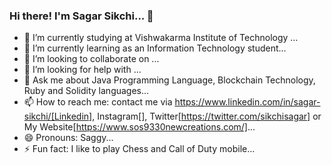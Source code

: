 ### Hi there! I'm Sagar Sikchi... 👋

<!--
**SagarSikchi/SagarSikchi** is a ✨ _special_ ✨ repository because its `README.md` (this file) appears on your GitHub profile.

Here are some ideas to get you started:
-->
- 🔭 I’m currently studying at Vishwakarma Institute of Technology ...
- 🌱 I’m currently learning as an Information Technology student...
- 👯 I’m looking to collaborate on ...
- 🤔 I’m looking for help with ...
- 💬 Ask me about Java Programming Language, Blockchain Technology, Ruby and Solidity languages...
- 📫 How to reach me: contact me via https://www.linkedin.com/in/sagar-sikchi/[Linkedin], Instagram[], Twitter[https://twitter.com/sikchisagar] or My Website[https://www.sos9330newcreations.com/]...
- 😄 Pronouns: Saggy...
- ⚡ Fun fact: I like to play Chess and Call of Duty mobile...

